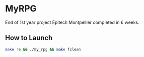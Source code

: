 # MyRPG

End of 1st year project Epitech Montpellier completed in 6 weeks.

## How to Launch

```bash
make re && ./my_rpg && make fclean
```
